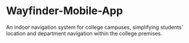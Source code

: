 # Wayfinder-Mobile-App
An indoor navigation system for college campuses, simplifying students' location and department navigation within the college premises.
